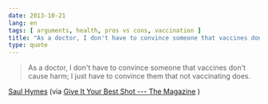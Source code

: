 ```yaml
---
date: 2013-10-21
lang: en
tags: [ arguments, health, pros vs cons, vaccination ]
title: "As a doctor, I don't have to convince someone that vaccines don't"
type: quote
---
```


> As a doctor, I don't have to convince someone that vaccines don't
> cause harm; I just have to convince them that not vaccinating does.

[Saul Hymes](http://infectious-ideas.org) (via [Give It Your Best Shot
--- The
Magazine](http://the-magazine.org/15/give-it-your-best-shot#.UmUQghYjjFs)
)

